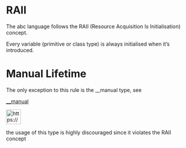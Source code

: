 # RAII

The abc language follows the RAII (Resource Acquisition Is Initialisation) concept.

Every variable (primitive or class type) is always initialised when it’s introduced.

# Manual Lifetime

The only exception to this rule is the \_\_manual<T> type, see

[\_\_manual](RAII/\_\_manual.md)

<aside>
<img src="https://www.notion.so/icons/exclamation-mark_red.svg" alt="https://www.notion.so/icons/exclamation-mark_red.svg" width="40px" />

the usage of this type is highly discouraged since it violates the RAII concept

</aside>